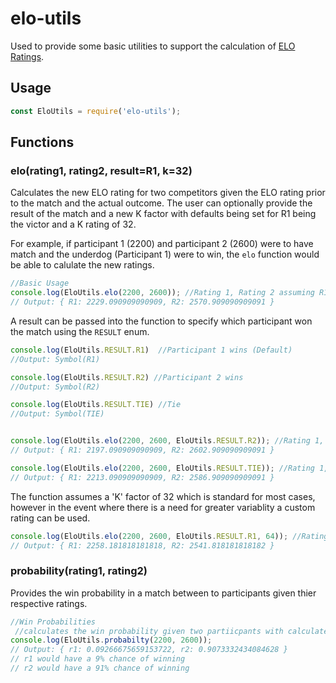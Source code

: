 # elo-utils
Used to provide some basic utilities to support the calculation of [ELO Ratings](https://en.wikipedia.org/wiki/Elo_rating_system).

## Usage

```javascript
const EloUtils = require('elo-utils');
```

## Functions
### elo(rating1, rating2, result=R1, k=32)
Calculates the new ELO rating for two competitors given the ELO rating prior to the match
and the actual outcome.  The user can optionally provide the result of the match and a new
K factor with defaults being set for R1 being the victor and a K rating of 32.

For example, if participant 1 (2200) and participant 2 (2600) were to have match and
the underdog (Participant 1) were to win, the `elo` function would be able to calulate the
new ratings.

```javascript
//Basic Usage
console.log(EloUtils.elo(2200, 2600)); //Rating 1, Rating 2 assuming R1 is the winner
// Output: { R1: 2229.090909090909, R2: 2570.909090909091 }
```

A result can be passed into the function to specify which participant won the match using
the `RESULT` enum.

```javascript
console.log(EloUtils.RESULT.R1)  //Participant 1 wins (Default)
//Output: Symbol(R1)

console.log(EloUtils.RESULT.R2) //Participant 2 wins
//Output: Symbol(R2)

console.log(EloUtils.RESULT.TIE) //Tie
//Output: Symbol(TIE)


console.log(EloUtils.elo(2200, 2600, EloUtils.RESULT.R2)); //Rating 1, Rating 2 assuming R2 is the winner
// Output: { R1: 2197.090909090909, R2: 2602.909090909091 }

console.log(EloUtils.elo(2200, 2600, EloUtils.RESULT.TIE)); //Rating 1, Rating 2 assuming a tie
// Output: { R1: 2213.090909090909, R2: 2586.909090909091 }
```

The function assumes a 'K' factor of 32 which is standard for most cases, however in the
event where there is a need for greater variablity a custom rating can be used.

```javascript
console.log(EloUtils.elo(2200, 2600, EloUtils.RESULT.R1, 64)); //Rating 1, Rating 2 assuming R2 is the winner
// Output: { R1: 2258.181818181818, R2: 2541.818181818182 }

```

### probability(rating1, rating2)
Provides the win probability in a match between to participants given thier respective
ratings.

```javascript
//Win Probabilities
 //calculates the win probability given two partiicpants with calculated ELO ratings
console.log(EloUtils.probabilty(2200, 2600));
// Output: { r1: 0.09266675659153722, r2: 0.9073332434084628 }
// r1 would have a 9% chance of winning
// r2 would have a 91% chance of winning
```

